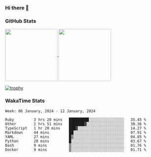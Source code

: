 ### Hi there 👋

### GitHub Stats

<a href="https://github.com/anuraghazra/github-readme-stats">
  <img align="center" height="170px" src="https://github-readme-stats.vercel.app/api/top-langs/?username=tksfjt1024&layout=compact&count_private=true&show_icons=true&show_icons=true&theme=graywhite" />
</a>
<a href="https://github.com/anuraghazra/github-readme-stats">
  <img align="center" height="170px" src="https://github-readme-stats.vercel.app/api?username=tksfjt1024&count_private=true&show_icons=true&show_icons=true&theme=graywhite" />
</a>

[![trophy](https://github-profile-trophy.vercel.app/?username=tksfjt1024)](https://github.com/ryo-ma/github-profile-trophy)

### WakaTime Stats

<!--START_SECTION:waka-->
```text
Week: 06 January, 2024 - 12 January, 2024

Ruby         3 hrs 20 mins   █████████░░░░░░░░░░░░░░░░   35.45 % 
Other        2 hrs 51 mins   ███████▓░░░░░░░░░░░░░░░░░   30.36 % 
TypeScript   1 hr 20 mins    ███▓░░░░░░░░░░░░░░░░░░░░░   14.27 % 
Markdown     44 mins         ██░░░░░░░░░░░░░░░░░░░░░░░   07.91 % 
YAML         27 mins         █▒░░░░░░░░░░░░░░░░░░░░░░░   04.85 % 
Python       20 mins         █░░░░░░░░░░░░░░░░░░░░░░░░   03.67 % 
Bash         9 mins          ▒░░░░░░░░░░░░░░░░░░░░░░░░   01.76 % 
Docker       9 mins          ▒░░░░░░░░░░░░░░░░░░░░░░░░   01.71 % 
```
<!--END_SECTION:waka-->
